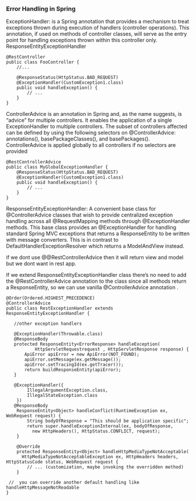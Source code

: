 ### Error Handling in Spring 

ExceptionHandler:  is a Spring annotation that provides a mechanism to treat exceptions thrown during execution of handlers (controller operations).
This annotation, if used on methods of controller classes, will serve as the entry point for handling exceptions thrown within this controller only.
ResponseEntityExceptionHandler

```
@RestController
public class FooController {
    //...

    @ResponseStatus(HttpStatus.BAD_REQUEST)
    @ExceptionHandler(CustomException1.class)
    public void handleException() {
        // ...
    }
}
```

ControllerAdvice is an annotation in Spring and, as the name suggests, is “advice” for multiple controllers. It enables the application of a single ExceptionHandler to multiple controllers.
The subset of controllers affected can be defined by using the following selectors on @ControllerAdvice: annotations(), basePackageClasses(), and basePackages(). ControllerAdvice is applied
globally to all controllers if no selectors are provided

```
@RestControllerAdvice
public class MyGlobalExceptionHandler {
    @ResponseStatus(HttpStatus.BAD_REQUEST)
    @ExceptionHandler(CustomException1.class)
    public void handleException() {
        // ...
    }
}
```
ResponseEntityExceptionHandler: 
A convenient base class for @ControllerAdvice classes that wish to provide centralized exception handling across all @RequestMapping methods through @ExceptionHandler methods.
This base class provides an @ExceptionHandler for handling standard Spring MVC exceptions that returns a ResponseEntity to be written with message converters. 
This is in contrast to DefaultHandlerExceptionResolver which returns a ModelAndView instead.

if we dont use  @@RestControllerAdvice then it will return view and model but we dont want in rest app. 

If we  extend ResponseEntityExceptionHandler class there’s no need to add the @RestControllerAdvice annotation to the class since all methods return a ResponseEntity,
so we can use vanilla @ControllerAdvice annotation .

```
@Order(Ordered.HIGHEST_PRECEDENCE)
@ControllerAdvice
public class RestExceptionHandler extends ResponseEntityExceptionHandler {
  
   //other exception handlers
  
   @ExceptionHandler(Throwable.class)
   @ResponseBody
   protected ResponseEntity<ErrorResponse> handleException(
           HttpServletRequestrequest , HttpServletResponse response) {
       ApiError apiError = new ApiError(NOT_FOUND);
       apiError.setMessage(ex.getMessage());
       apiError.setTracingId(ex.getTracer());
       return buildResponseEntity(apiError);
   }

   @ExceptionHandler({ 
        IllegalArgumentException.class, 
        IllegalStateException.class
    })
   @ResponseBody
    ResponseEntity<Object> handleConflict(RuntimeException ex, WebRequest request) {
        String bodyOfResponse = "This should be application specific";
        return super.handleExceptionInternal(ex, bodyOfResponse, 
          new HttpHeaders(), HttpStatus.CONFLICT, request);
    }

    @Override
    protected ResponseEntity<Object> handleHttpMediaTypeNotAcceptable(
      HttpMediaTypeNotAcceptableException ex, HttpHeaders headers, HttpStatusCode status, WebRequest request {
        // ... (customization, maybe invoking the overridden method)
    }

 //  you can override another default handling like handleHttpMessageNotReadable 
}

```
